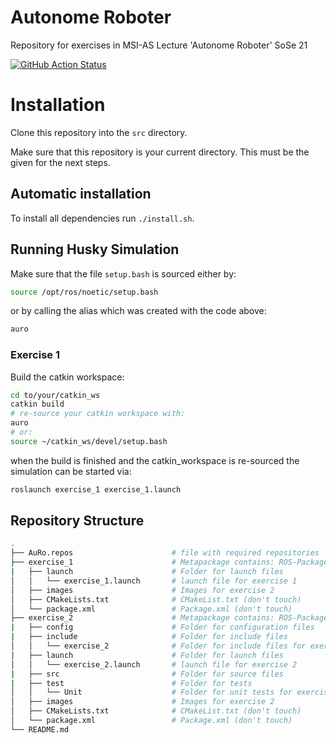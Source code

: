 # Autonome Roboter

Repository for exercises in MSI-AS Lecture 'Autonome Roboter' SoSe 21

[![GitHub Action Status](https://github.com/Andrew1021/AuRo/workflows/Test%20action-ros-ci/badge.svg)](https://github.com/ros-tooling/action-ros-ci)
<!--- [![Dependabot Status](https://api.dependabot.com/badges/status?host=github&repo=ros-tooling/action-ros-ci)](https://dependabot.com) --->
<!--- [![codecov](https://codecov.io/gh/ros-tooling/action-ros-ci/branch/master/graph/badge.svg)](https://codecov.io/gh/ros-tooling/action-ros-ci) --->

# Installation

Clone this repository into the `src` directory.

Make sure that this repository is your current directory.
This must be the given for the next steps.

## Automatic installation

To install all dependencies run `./install.sh`.

## Running Husky Simulation

Make sure that the file `setup.bash` is sourced either by:

```bash
source /opt/ros/noetic/setup.bash
```

or by calling the alias which was created with the code above:

```bash
auro
```

### Exercise 1

Build the catkin workspace:

```bash
cd to/your/catkin_ws
catkin build
# re-source your catkin workspace with:
auro
# or:
source ~/catkin_ws/devel/setup.bash
```

when the build is finished and the catkin_workspace is re-sourced the simulation can be started via:

```bash
roslaunch exercise_1 exercise_1.launch
```

## Repository Structure

```bash
.
├── AuRo.repos                      # file with required repositories
├── exercise_1                      # Metapackage contains: ROS-Package for exercise 1
|   ├── launch                      # Folder for launch files
│   │   └── exercise_1.launch       # launch file for exercise 1
│   ├── images                      # Images for exercise 2
│   ├── CMakeLists.txt              # CMakeList.txt (don't touch)
│   └── package.xml                 # Package.xml (don't touch)
├── exercise_2                      # Metapackage contains: ROS-Package for exercise 2
|   ├── config                      # Folder for configuration files
|   ├── include                     # Folder for include files
│   │   └── exercise_2              # Folder for include files for exercise 2
|   ├── launch                      # Folder for launch files
│   │   └── exercise_2.launch       # launch file for exercise 2
|   ├── src                         # Folder for source files
|   ├── test                        # Folder for tests
│   │   └── Unit                    # Folder for unit tests for exercise 2
│   ├── images                      # Images for exercise 2
│   ├── CMakeLists.txt              # CMakeList.txt (don't touch)
│   └── package.xml                 # Package.xml (don't touch)
└── README.md
```
